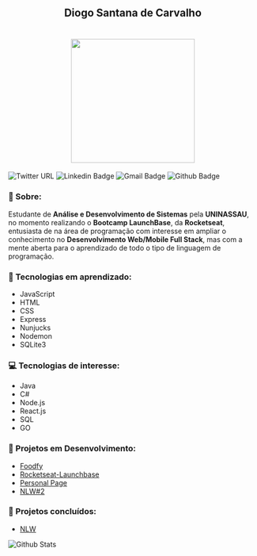 <h2 align="center">
Diogo Santana de Carvalho
</h2>
<h1 align="center">
    <img src="https://images2.imgbox.com/7c/82/ADR3x8b2_o.jpg" width="250">
</h1>

![Twitter URL](https://img.shields.io/twitter/url?style=social&url=https%3A%2F%2Ftwitter.com%2FDhiCarvalho85)
![Linkedin Badge](https://img.shields.io/badge/-LinkedIn-blue?style=flat-square&logo=Linkedin&logoColor=white&link=https://www.linkedin.com/in/dhi-carvalho/)
![Gmail Badge](https://img.shields.io/badge/-Gmail-c14438?style=flat-square&logo=Gmail&logoColor=white&link=mailto:dhi.carvalho85@gmail.com)
![Github Badge](https://img.shields.io/badge/-Github-000?style=flat-square&logo=Github&logoColor=white&link=https://github.com/Dhi-Carvalho)

### 👦 Sobre:

Estudante de **Análise e Desenvolvimento de Sistemas** pela **UNINASSAU**, no momento realizando o **Bootcamp LaunchBase**, da **Rocketseat**, entusiasta de na área de programação com interesse em ampliar o conhecimento no **Desenvolvimento Web/Mobile Full Stack**, mas com a mente aberta para o aprendizado de todo o tipo de linguagem de programação.

### 📝 Tecnologias em aprendizado:

- JavaScript
- HTML
- CSS
- Express
- Nunjucks
- Nodemon
- SQLite3

### 💻 Tecnologias de interesse:

- Java
- C#
- Node.js
- React.js
- SQL
- GO

### 🔨 Projetos em Desenvolvimento:

- [Foodfy](https://github.com/Dhi-Carvalho/Foodfy)
- [Rocketseat-Launchbase](https://github.com/Dhi-Carvalho/Rocketseat-Launchbase)
- [Personal Page](https://github.com/Dhi-Carvalho/PersonalPage)
- [NLW#2](https://github.com/Dhi-Carvalho/NLW2)

### 🚀 Projetos concluídos:

- [NLW](https://github.com/Dhi-Carvalho/nlw)

![Github Stats](https://github-readme-stats.vercel.app/api?username=Dhi-Carvalho&hide=[%22issues%22,%22prs%22,%22contribs%22]&show_icons=true&theme=default)
